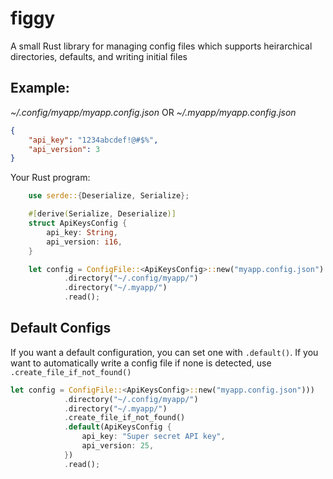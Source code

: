 # figgy
A small Rust library for managing config files which supports heirarchical directories, defaults, and writing initial files

## Example:
_~/.config/myapp/myapp.config.json_
OR
_~/.myapp/myapp.config.json_
```json
{
    "api_key": "1234abcdef!@#$%",
    "api_version": 3
}
```

Your Rust program:
```rust
    use serde::{Deserialize, Serialize};

    #[derive(Serialize, Deserialize)]
    struct ApiKeysConfig {
        api_key: String,
        api_version: i16,
    }

    let config = ConfigFile::<ApiKeysConfig>::new("myapp.config.json")
            .directory("~/.config/myapp/")
            .directory("~/.myapp/")
            .read();
```

## Default Configs
If you want a default configuration, you can set one with `.default()`.
If you want to automatically write a config file if none is detected, use `.create_file_if_not_found()`

```rust
let config = ConfigFile::<ApiKeysConfig>::new("myapp.config.json")))
            .directory("~/.config/myapp/")
            .directory("~/.myapp/")
            .create_file_if_not_found()
            .default(ApiKeysConfig {
                api_key: "Super secret API key",
                api_version: 25,
            })
            .read();
```
